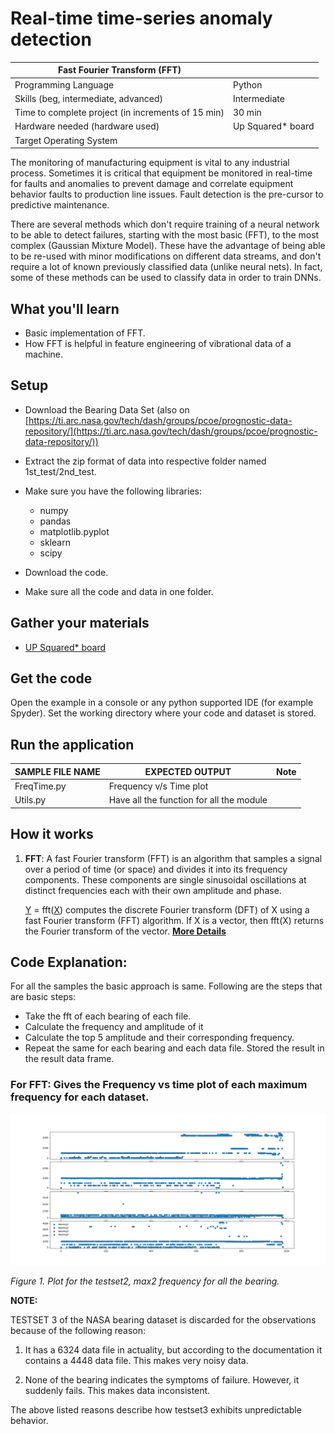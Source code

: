 # Real-time time-series anomaly detection
|Fast Fourier Transform (FFT)| |
| --- | --- |
| Programming Language |  Python |
| Skills (beg, intermediate, advanced) |  Intermediate |
| Time to complete project (in increments of 15 min) |  30 min |
| Hardware needed (hardware used) | Up Squared* board  |
| Target Operating System |   |

The monitoring of manufacturing equipment is vital to any industrial process. Sometimes it is critical that equipment be monitored in real-time for faults and anomalies to prevent damage and correlate equipment behavior faults to production line issues.  Fault detection is the pre-cursor to predictive maintenance.

There are several methods which don&#39;t require training of a neural network to be able to detect failures, starting with the most basic (FFT), to the most complex (Gaussian Mixture Model). These have the advantage of being able to be re-used with minor modifications on different data streams, and don&#39;t require a lot of known previously classified data (unlike neural nets). In fact, some of these methods can be used to classify data in order to train DNNs.

## What you&#39;ll learn
- Basic implementation of FFT.
- How FFT is helpful in feature engineering of vibrational data of a machine.

## Setup
- Download the Bearing Data Set (also on [https://ti.arc.nasa.gov/tech/dash/groups/pcoe/prognostic-data-repository/](https://ti.arc.nasa.gov/tech/dash/groups/pcoe/prognostic-data-repository/))
- Extract the zip format of data into respective folder named 1st\_test/2nd\_test.
- Make sure you have the following libraries:

  * numpy
  * pandas
  * matplotlib.pyplot
  * sklearn
  * scipy

- Download the code.
- Make sure all the code and data in one folder.

## Gather your materials

- [UP Squared* board](http://www.up-board.org/upsquared/)

## Get the code

Open the example in a console or any python supported IDE (for example Spyder). Set the working directory where your code and dataset is stored.

## Run the application

|  SAMPLE FILE NAME | EXPECTED OUTPUT | Note |
| --- | --- | --- |
| FreqTime.py | Frequency v/s Time plot |   |
| Utils.py | Have all the function for all the module |   |

## How it works

1. **FFT**: A fast Fourier transform (FFT) is an algorithm that samples a signal over a period of time (or space) and divides it into its frequency components. These components are single sinusoidal oscillations at distinct frequencies each with their own amplitude and phase.

     [Y](https://in.mathworks.com/help/matlab/ref/fft.html#f83-998360-Y) = fft([X](https://in.mathworks.com/help/matlab/ref/fft.html#f83-998360-X)) computes the discrete Fourier transform (DFT) of X using a fast Fourier transform (FFT) algorithm. If X is a vector, then fft(X) returns the Fourier transform of the vector. [**More Details**](https://en.wikipedia.org/wiki/Fast_Fourier_transform)

## Code Explanation:

For all the samples the basic approach is same. Following are the steps that are basic steps:

- Take the fft of each bearing of each file.
- Calculate the frequency and amplitude of it
- Calculate the top 5 amplitude and their corresponding frequency.
- Repeat the same for each bearing and each data file. Stored the result in the result data frame.

### For FFT: Gives the Frequency vs time plot of each maximum frequency for each dataset.

 ![Figure 1](../images/FFT/testset2/max2.jpg)
 
 *Figure 1.  Plot for the testset2, max2 frequency for all the bearing.*

**NOTE:**

TESTSET 3 of the NASA bearing dataset is discarded for the observations because of the following reason:

1. It has a 6324 data file in actuality, but according to the documentation it contains a 4448 data file. This makes very noisy data.

2. None of the bearing indicates the symptoms of failure. However, it suddenly fails. This makes data inconsistent.

The above listed reasons describe how testset3 exhibits unpredictable behavior.
